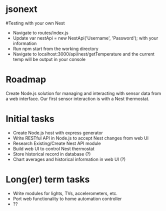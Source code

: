 # jsonext

#Testing with your own Nest
- Navigate to routes/index.js
- Update var nestApi = new NestApi('Username', 'Password'); with your information
- Run npm start from the working directory
- Navigate to localhost:3000/api/nest/getTemperature and the current temp will be output in your console

# Roadmap
Create Node.js solution for managing and interacting with sensor data from a web interface. Our first sensor interaction is with a Nest thermostat.

# Initial tasks
- Create Node.js host with express generator
- Write RESTful API in Node.js to accept Nest changes from web UI
- Research Existing/Create Nest API module
- Build web UI to control Nest thermostat
- Store historical record in database (?)
- Chart averages and historical information in web UI (?)

# Long(er) term tasks
- Write modules for lights, TVs, accelerometers, etc.
- Port web functionality to home automation controller
- ??
